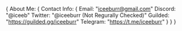 {
  About Me: {
    Contact Info: {
      Email: "iceeburr@gmail.com"
      Discord: "@iceeb"
      Twitter: "@iceeburr (Not Regurally Checked)"
      Guilded: "https://guilded.gg/iceeburr"
      Telegram: "https://t.me/iceeburr"
    }
  }
}
